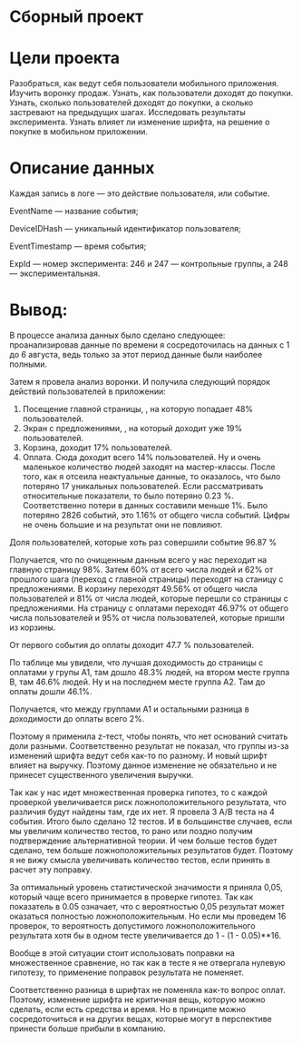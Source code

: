 # Сборный проект

# Цели проекта

Разобраться, как ведут себя пользователи мобильного приложения.
Изучить воронку продаж. Узнать, как пользователи доходят до покупки.
Узнать, сколько пользователей доходят до покупки, а сколько застревают на предыдущих шагах.
Исследовать результаты эксперимента. Узнать влияет ли изменение шрифта, на решение о покупке в мобильном приложении.

#  Описание данных
Каждая запись в логе — это действие пользователя, или событие.

EventName — название события;

DeviceIDHash — уникальный идентификатор пользователя;

EventTimestamp — время события;

ExpId — номер эксперимента: 246 и 247 — контрольные группы, а 248 — экспериментальная.

# Вывод:

В процессе анализа данных было сделано следующее: проанализировав данные по времени я сосредоточилась на данных с 1 до 6 августа, ведь только за этот период данные были наиболее полными.

Затем я провела анализ воронки. И получила следующий порядок действий пользователей в приложении:
1. Посещение главной страницы, , на которую попадает 48% пользователей. 
2. Экран с предложениями, , на который доходит уже 19% пользователей.
3. Корзина, доходит 17% пользователей.
4. Оплата. Сюда доходит всего 14% пользователей.
Ну и очень маленькое количество людей заходят на мастер-классы.
После того, как я отсеила неактуальные данные, то оказалось, что было потеряно 17 уникальных пользователей. Если рассматривать относительные показатели, то было потеряно 0.23 %. Соответственно потери в данных составили меньше 1%. Было потеряно 2826 событий, это 1.16% от общего числа событий. Цифры не очень большие и на результат они не повлияют.

Доля пользователей, которые хоть раз совершили событие 96.87 %

Получается, что по очищенным данным всего у нас переходит на главную страницу 98%. Затем 60% от всего числа людей и 62% от прошлого шага (переход с главной страницы) переходят на станицу с предложениями. В корзину переходят 49.56% от общего числа пользователей и 81% от числа людей, которые перешли со страницы с предложениями. На страницу с оплатами переходят 46.97% от общего числа пользователей и 95% от числа пользователей, которые пришли из корзины.

От первого события до оплаты доходит 47.7 % пользователей.

По таблице мы увидели, что лучшая доходимость до страницы с оплатами у групы А1, там дошло 48.3% людей, на втором месте группа В, там 46.6% людей. Ну и на последнем месте группа А2. Там до оплаты дошли 46.1%.

Получается, что между группами А1 и остальными разница в доходимости до оплаты всего 2%.

Поэтому я применила z-тест, чтобы понять, что нет оснований считать доли разными. Соответственно результат не показал, что группы из-за изменений шрифта ведут себя как-то по разному. И новый шрифт влияет на выручку. Поэтому данное изменение не обязательно и не принесет существенного увеличения выручки.

Так как у нас идет множественная проверка гипотез, то с каждой проверкой увеличивается риск ложноположительного результата, что различия будут найдены там, где их нет. Я провела 3 А/В теста на 4 события. Итого было сделано 12 тестов. И в большинстве случаев, если мы увеличим количество тестов, то рано или поздно получим подтверждение альтернативной теории. И чем больше тестов будет сделано, тем больше ложноположительных результатов будет. Поэтому я не вижу смысла увеличивать количество тестов, если принять в расчет эту поправку.

За оптимальный уровень статистической значимости я приняла 0,05, который чаще всего принимается в проверке гипотез. Так как показатель в 0.05 означает, что с вероятностью 0,05 результат может оказаться полностью ложноположительным. Но если мы проведем 16 проверок, то вероятность допустимого ложноположительного результата хотя бы в одном тесте увеличивается до 1 - (1 - 0.05)**16.

Вообще в этой ситуации стоит использовать поправки на множественное сравнение, но так как в тесте я не отвергала нулевую гипотезу, то применение поправок результата не поменяет.

Соответственно разница в шрифтах не поменяла как-то вопрос оплат. Поэтому, изменение шрифта не критичная вещь, которую можно сделать, если есть средства и время. Но в принципе можно сосредоточиться и на других вещах, которые могут в перспективе принести больше прибыли в компанию.
